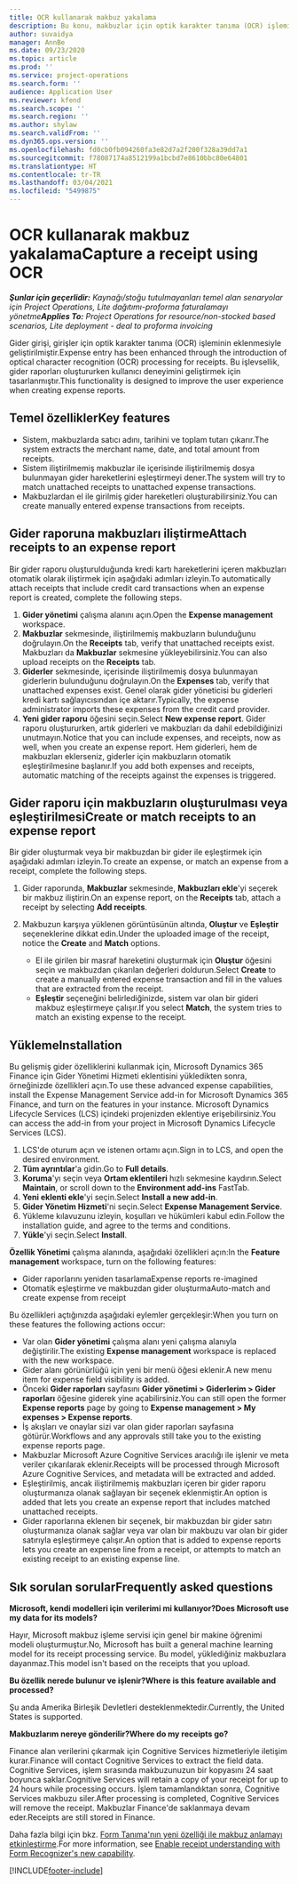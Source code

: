 ```yaml
---
title: OCR kullanarak makbuz yakalama
description: Bu konu, makbuzlar için optik karakter tanıma (OCR) işlemi hakkında bilgi sağlar.
author: suvaidya
manager: AnnBe
ms.date: 09/23/2020
ms.topic: article
ms.prod: ''
ms.service: project-operations
ms.search.form: ''
audience: Application User
ms.reviewer: kfend
ms.search.scope: ''
ms.search.region: ''
ms.author: shylaw
ms.search.validFrom: ''
ms.dyn365.ops.version: ''
ms.openlocfilehash: fd0cb0fb094260fa3e82d7a2f200f328a39dd7a1
ms.sourcegitcommit: f78087174a8512199a1bcbd7e8610bbc80e64801
ms.translationtype: HT
ms.contentlocale: tr-TR
ms.lasthandoff: 03/04/2021
ms.locfileid: "5499875"
---
```

# <a name="capture-a-receipt-using-ocr"></a><span data-ttu-id="7e781-103">OCR kullanarak makbuz yakalama</span><span class="sxs-lookup"><span data-stu-id="7e781-103">Capture a receipt using OCR</span></span>

<span data-ttu-id="7e781-104">_**Şunlar için geçerlidir:** Kaynağı/stoğu tutulmayanları temel alan senaryolar için Project Operations, Lite dağıtımı-proforma faturalamayı yönetme_</span><span class="sxs-lookup"><span data-stu-id="7e781-104">_**Applies To:** Project Operations for resource/non-stocked based scenarios, Lite deployment - deal to proforma invoicing_</span></span>

<span data-ttu-id="7e781-105">Gider girişi, girişler için optik karakter tanıma (OCR) işleminin eklenmesiyle geliştirilmiştir.</span><span class="sxs-lookup"><span data-stu-id="7e781-105">Expense entry has been enhanced through the introduction of optical character recognition (OCR) processing for receipts.</span></span> <span data-ttu-id="7e781-106">Bu işlevsellik, gider raporları oluştururken kullanıcı deneyimini geliştirmek için tasarlanmıştır.</span><span class="sxs-lookup"><span data-stu-id="7e781-106">This functionality is designed to improve the user experience when creating expense reports.</span></span>

## <a name="key-features"></a><span data-ttu-id="7e781-107">Temel özellikler</span><span class="sxs-lookup"><span data-stu-id="7e781-107">Key features</span></span>

- <span data-ttu-id="7e781-108">Sistem, makbuzlarda satıcı adını, tarihini ve toplam tutarı çıkarır.</span><span class="sxs-lookup"><span data-stu-id="7e781-108">The system extracts the merchant name, date, and total amount from receipts.</span></span>
- <span data-ttu-id="7e781-109">Sistem iliştirilmemiş makbuzlar ile içerisinde iliştirilmemiş dosya bulunmayan gider hareketlerini eşleştirmeyi dener.</span><span class="sxs-lookup"><span data-stu-id="7e781-109">The system will try to match unattached receipts to unattached expense transactions.</span></span>
- <span data-ttu-id="7e781-110">Makbuzlardan el ile girilmiş gider hareketleri oluşturabilirsiniz.</span><span class="sxs-lookup"><span data-stu-id="7e781-110">You can create manually entered expense transactions from receipts.</span></span>

## <a name="attach-receipts-to-an-expense-report"></a><span data-ttu-id="7e781-111">Gider raporuna makbuzları iliştirme</span><span class="sxs-lookup"><span data-stu-id="7e781-111">Attach receipts to an expense report</span></span>

<span data-ttu-id="7e781-112">Bir gider raporu oluşturulduğunda kredi kartı hareketlerini içeren makbuzları otomatik olarak iliştirmek için aşağıdaki adımları izleyin.</span><span class="sxs-lookup"><span data-stu-id="7e781-112">To automatically attach receipts that include credit card transactions when an expense report is created, complete the following steps.</span></span>

  1. <span data-ttu-id="7e781-113">**Gider yönetimi** çalışma alanını açın.</span><span class="sxs-lookup"><span data-stu-id="7e781-113">Open the **Expense management** workspace.</span></span>
  2. <span data-ttu-id="7e781-114">**Makbuzlar** sekmesinde, iliştirilmemiş makbuzların bulunduğunu doğrulayın.</span><span class="sxs-lookup"><span data-stu-id="7e781-114">On the **Receipts** tab, verify that unattached receipts exist.</span></span> <span data-ttu-id="7e781-115">Makbuzları da **Makbuzlar** sekmesine yükleyebilirsiniz.</span><span class="sxs-lookup"><span data-stu-id="7e781-115">You can also upload receipts on the **Receipts** tab.</span></span>
  3. <span data-ttu-id="7e781-116">**Giderler** sekmesinde, içerisinde iliştirilmemiş dosya bulunmayan giderlerin bulunduğunu doğrulayın.</span><span class="sxs-lookup"><span data-stu-id="7e781-116">On the **Expenses** tab, verify that unattached expenses exist.</span></span> <span data-ttu-id="7e781-117">Genel olarak gider yöneticisi bu giderleri kredi kartı sağlayıcısından içe aktarır.</span><span class="sxs-lookup"><span data-stu-id="7e781-117">Typically, the expense administrator imports these expenses from the credit card provider.</span></span>
  4. <span data-ttu-id="7e781-118">**Yeni gider raporu** öğesini seçin.</span><span class="sxs-lookup"><span data-stu-id="7e781-118">Select **New expense report**.</span></span> <span data-ttu-id="7e781-119">Gider raporu oluştururken, artık giderleri ve makbuzları da dahil edebildiğinizi unutmayın.</span><span class="sxs-lookup"><span data-stu-id="7e781-119">Notice that you can include expenses, and receipts, now as well, when you create an expense report.</span></span> <span data-ttu-id="7e781-120">Hem giderleri, hem de makbuzları eklerseniz, giderler için makbuzların otomatik eşleştirilmesine başlanır.</span><span class="sxs-lookup"><span data-stu-id="7e781-120">If you add both expenses and receipts, automatic matching of the receipts against the expenses is triggered.</span></span>

## <a name="create-or-match-receipts-to-an-expense-report"></a><span data-ttu-id="7e781-121">Gider raporu için makbuzların oluşturulması veya eşleştirilmesi</span><span class="sxs-lookup"><span data-stu-id="7e781-121">Create or match receipts to an expense report</span></span>
<span data-ttu-id="7e781-122">Bir gider oluşturmak veya bir makbuzdan bir gider ile eşleştirmek için aşağıdaki adımları izleyin.</span><span class="sxs-lookup"><span data-stu-id="7e781-122">To create an expense, or match an expense from a receipt, complete the following steps.</span></span>

  1. <span data-ttu-id="7e781-123">Gider raporunda, **Makbuzlar** sekmesinde, **Makbuzları ekle**'yi seçerek bir makbuz iliştirin.</span><span class="sxs-lookup"><span data-stu-id="7e781-123">On an expense report, on the **Receipts** tab, attach a receipt by selecting **Add receipts**.</span></span>
  2. <span data-ttu-id="7e781-124">Makbuzun karşıya yüklenen görüntüsünün altında, **Oluştur** ve **Eşleştir** seçeneklerine dikkat edin.</span><span class="sxs-lookup"><span data-stu-id="7e781-124">Under the uploaded image of the receipt, notice the **Create** and **Match** options.</span></span>

      - <span data-ttu-id="7e781-125">El ile girilen bir masraf hareketini oluşturmak için **Oluştur** öğesini seçin ve makbuzdan çıkarılan değerleri doldurun.</span><span class="sxs-lookup"><span data-stu-id="7e781-125">Select **Create** to create a manually entered expense transaction and fill in the values that are extracted from the receipt.</span></span>
      - <span data-ttu-id="7e781-126">**Eşleştir** seçeneğini belirlediğinizde, sistem var olan bir gideri makbuz eşleştirmeye çalışır.</span><span class="sxs-lookup"><span data-stu-id="7e781-126">If you select **Match**, the system tries to match an existing expense to the receipt.</span></span>

## <a name="installation"></a><span data-ttu-id="7e781-127">Yükleme</span><span class="sxs-lookup"><span data-stu-id="7e781-127">Installation</span></span>

<span data-ttu-id="7e781-128">Bu gelişmiş gider özelliklerini kullanmak için, Microsoft Dynamics 365 Finance için Gider Yönetimi Hizmeti eklentisini yükledikten sonra, örneğinizde özellikleri açın.</span><span class="sxs-lookup"><span data-stu-id="7e781-128">To use these advanced expense capabilities, install the Expense Management Service add-in for Microsoft Dynamics 365 Finance, and turn on the features in your instance.</span></span> <span data-ttu-id="7e781-129">Microsoft Dynamics Lifecycle Services (LCS) içindeki projenizden eklentiye erişebilirsiniz.</span><span class="sxs-lookup"><span data-stu-id="7e781-129">You can access the add-in from your project in Microsoft Dynamics Lifecycle Services (LCS).</span></span>

1. <span data-ttu-id="7e781-130">LCS'de oturum açın ve istenen ortamı açın.</span><span class="sxs-lookup"><span data-stu-id="7e781-130">Sign in to LCS, and open the desired environment.</span></span>
2. <span data-ttu-id="7e781-131">**Tüm ayrıntılar**'a gidin.</span><span class="sxs-lookup"><span data-stu-id="7e781-131">Go to **Full details**.</span></span>
3. <span data-ttu-id="7e781-132">**Koruma**'yı seçin veya **Ortam eklentileri** hızlı sekmesine kaydırın.</span><span class="sxs-lookup"><span data-stu-id="7e781-132">Select **Maintain**, or scroll down to the **Environment add-ins** FastTab.</span></span>
4. <span data-ttu-id="7e781-133">**Yeni eklenti ekle**'yi seçin.</span><span class="sxs-lookup"><span data-stu-id="7e781-133">Select **Install a new add-in**.</span></span>
5. <span data-ttu-id="7e781-134">**Gider Yönetim Hizmeti**'ni seçin.</span><span class="sxs-lookup"><span data-stu-id="7e781-134">Select **Expense Management Service**.</span></span>
6. <span data-ttu-id="7e781-135">Yükleme kılavuzunu izleyin, koşulları ve hükümleri kabul edin.</span><span class="sxs-lookup"><span data-stu-id="7e781-135">Follow the installation guide, and agree to the terms and conditions.</span></span>
7. <span data-ttu-id="7e781-136">**Yükle**'yi seçin.</span><span class="sxs-lookup"><span data-stu-id="7e781-136">Select **Install**.</span></span>

<span data-ttu-id="7e781-137">**Özellik Yönetimi** çalışma alanında, aşağıdaki özellikleri açın:</span><span class="sxs-lookup"><span data-stu-id="7e781-137">In the **Feature management** workspace, turn on the following features:</span></span>

- <span data-ttu-id="7e781-138">Gider raporlarını yeniden tasarlama</span><span class="sxs-lookup"><span data-stu-id="7e781-138">Expense reports re-imagined</span></span>
- <span data-ttu-id="7e781-139">Otomatik eşleştirme ve makbuzdan gider oluşturma</span><span class="sxs-lookup"><span data-stu-id="7e781-139">Auto-match and create expense from receipt</span></span>

<span data-ttu-id="7e781-140">Bu özellikleri açtığınızda aşağıdaki eylemler gerçekleşir:</span><span class="sxs-lookup"><span data-stu-id="7e781-140">When you turn on these features the following actions occur:</span></span>

- <span data-ttu-id="7e781-141">Var olan **Gider yönetimi** çalışma alanı yeni çalışma alanıyla değiştirilir.</span><span class="sxs-lookup"><span data-stu-id="7e781-141">The existing **Expense management** workspace is replaced with the new workspace.</span></span>
- <span data-ttu-id="7e781-142">Gider alanı görünürlüğü için yeni bir menü öğesi eklenir.</span><span class="sxs-lookup"><span data-stu-id="7e781-142">A new menu item for expense field visibility is added.</span></span>
- <span data-ttu-id="7e781-143">Önceki **Gider raporları** sayfasını **Gider yönetimi > Giderlerim > Gider raporları** öğesine giderek yine açabilirsiniz.</span><span class="sxs-lookup"><span data-stu-id="7e781-143">You can still open the former **Expense reports** page by going to **Expense management > My expenses > Expense reports**.</span></span>
- <span data-ttu-id="7e781-144">İş akışları ve onaylar sizi var olan gider raporları sayfasına götürür.</span><span class="sxs-lookup"><span data-stu-id="7e781-144">Workflows and any approvals still take you to the existing expense reports page.</span></span>
- <span data-ttu-id="7e781-145">Makbuzlar Microsoft Azure Cognitive Services aracılığı ile işlenir ve meta veriler çıkarılarak eklenir.</span><span class="sxs-lookup"><span data-stu-id="7e781-145">Receipts will be processed through Microsoft Azure Cognitive Services, and metadata will be extracted and added.</span></span>
- <span data-ttu-id="7e781-146">Eşleştirilmiş, ancak iliştirilmemiş makbuzları içeren bir gider raporu oluşturmanıza olanak sağlayan bir seçenek eklenmiştir.</span><span class="sxs-lookup"><span data-stu-id="7e781-146">An option is added that lets you create an expense report that includes matched unattached receipts.</span></span>
- <span data-ttu-id="7e781-147">Gider raporlarına eklenen bir seçenek, bir makbuzdan bir gider satırı oluşturmanıza olanak sağlar veya var olan bir makbuzu var olan bir gider satırıyla eşleştirmeye çalışır.</span><span class="sxs-lookup"><span data-stu-id="7e781-147">An option that is added to expense reports lets you create an expense line from a receipt, or attempts to match an existing receipt to an existing expense line.</span></span>

## <a name="frequently-asked-questions"></a><span data-ttu-id="7e781-148">Sık sorulan sorular</span><span class="sxs-lookup"><span data-stu-id="7e781-148">Frequently asked questions</span></span>

<span data-ttu-id="7e781-149">**Microsoft, kendi modelleri için verilerimi mi kullanıyor?**</span><span class="sxs-lookup"><span data-stu-id="7e781-149">**Does Microsoft use my data for its models?**</span></span>

<span data-ttu-id="7e781-150">Hayır, Microsoft makbuz işleme servisi için genel bir makine öğrenimi modeli oluşturmuştur.</span><span class="sxs-lookup"><span data-stu-id="7e781-150">No, Microsoft has built a general machine learning model for its receipt processing service.</span></span> <span data-ttu-id="7e781-151">Bu model, yüklediğiniz makbuzlara dayanmaz.</span><span class="sxs-lookup"><span data-stu-id="7e781-151">This model isn't based on the receipts that you upload.</span></span>

<span data-ttu-id="7e781-152">**Bu özellik nerede bulunur ve işlenir?**</span><span class="sxs-lookup"><span data-stu-id="7e781-152">**Where is this feature available and processed?**</span></span>

<span data-ttu-id="7e781-153">Şu anda Amerika Birleşik Devletleri desteklenmektedir.</span><span class="sxs-lookup"><span data-stu-id="7e781-153">Currently, the United States is supported.</span></span>

<span data-ttu-id="7e781-154">**Makbuzlarım nereye gönderilir?**</span><span class="sxs-lookup"><span data-stu-id="7e781-154">**Where do my receipts go?**</span></span>

<span data-ttu-id="7e781-155">Finance alan verilerini çıkarmak için Cognitive Services hizmetleriyle iletişim kurar.</span><span class="sxs-lookup"><span data-stu-id="7e781-155">Finance will contact Cognitive Services to extract the field data.</span></span> <span data-ttu-id="7e781-156">Cognitive Services, işlem sırasında makbuzunuzun bir kopyasını 24 saat boyunca saklar.</span><span class="sxs-lookup"><span data-stu-id="7e781-156">Cognitive Services will retain a copy of your receipt for up to 24 hours while processing occurs.</span></span> <span data-ttu-id="7e781-157">İşlem tamamlandıktan sonra, Cognitive Services makbuzu siler.</span><span class="sxs-lookup"><span data-stu-id="7e781-157">After processing is completed, Cognitive Services will remove the receipt.</span></span> <span data-ttu-id="7e781-158">Makbuzlar Finance'de saklanmaya devam eder.</span><span class="sxs-lookup"><span data-stu-id="7e781-158">Receipts are still stored in Finance.</span></span>

<span data-ttu-id="7e781-159">Daha fazla bilgi için bkz. [Form Tanıma'nın yeni özelliği ile makbuz anlamayı etkinleştirme](https://azure.microsoft.com/blog/enable-receipt-understanding-with-form-recognizer-s-new-capability/).</span><span class="sxs-lookup"><span data-stu-id="7e781-159">For more information, see [Enable receipt understanding with Form Recognizer's new capability](https://azure.microsoft.com/blog/enable-receipt-understanding-with-form-recognizer-s-new-capability/).</span></span>


[!INCLUDE[footer-include](../includes/footer-banner.md)]
